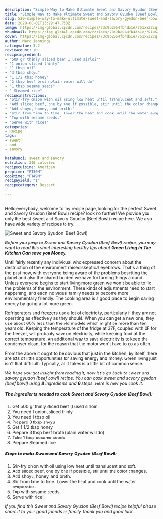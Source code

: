 ```yaml
---
description: "Simple Way to Make Ultimate Sweet and Savory Gyudon (Beef Bowl)"
title: "Simple Way to Make Ultimate Sweet and Savory Gyudon (Beef Bowl)"
slug: 520-simple-way-to-make-ultimate-sweet-and-savory-gyudon-beef-bowl
date: 2020-08-01T13:29:47.753Z
image: https://img-global.cpcdn.com/recipes/73c9b2064fb4da1e/751x532cq70/sweet-and-savory-gyudon-beef-bowl-recipe-main-photo.jpg
thumbnail: https://img-global.cpcdn.com/recipes/73c9b2064fb4da1e/751x532cq70/sweet-and-savory-gyudon-beef-bowl-recipe-main-photo.jpg
cover: https://img-global.cpcdn.com/recipes/73c9b2064fb4da1e/751x532cq70/sweet-and-savory-gyudon-beef-bowl-recipe-main-photo.jpg
author: Marc Jennings
ratingvalue: 3.2
reviewcount: 10
recipeingredient:
- "500 gr thinly sliced beef I used sirloin"
- "1 onion sliced thinly"
- "1 tbsp oil"
- "3 tbsp shoyu"
- "1 1/2 tbsp honey"
- "3 tbsp beef broth plain water will do"
- "1 tbsp sesame seeds"
- " Steamed rice"
recipeinstructions:
- "Stir-fry onion with oil using low heat until translucent and soft."
- "Add sliced beef, one by one if possible, stir until the color changes."
- "Add shoyu, honey, and broth."
- "Stir from time to time. Lower the heat and cook until the water evaporates."
- "Top with sesame seeds."
- "Serve with rice!"
categories:
- Recipe
tags:
- sweet
- and
- savory

katakunci: sweet and savory 
nutrition: 288 calories
recipecuisine: American
preptime: "PT30M"
cooktime: "PT49M"
recipeyield: "1"
recipecategory: Dessert

---
```

<br>
Hello everybody, welcome to my recipe page, looking for the perfect Sweet and Savory Gyudon (Beef Bowl) recipe? look no further! We provide you only the best Sweet and Savory Gyudon (Beef Bowl) recipe here. We also have wide variety of recipes to try.
<br>


![Sweet and Savory Gyudon (Beef Bowl)](https://img-global.cpcdn.com/recipes/73c9b2064fb4da1e/751x532cq70/sweet-and-savory-gyudon-beef-bowl-recipe-main-photo.jpg)

<i>Before you jump to Sweet and Savory Gyudon (Beef Bowl) recipe, you may want to read this short interesting healthy tips about 
<strong>Green Living In The Kitchen Can save you Money</strong>.</i>
</br>

Until fairly recently any individual who expressed concern about the destruction of the environment raised skeptical eyebrows. That's a thing of the past now, with everyone being aware of the problems besetting the planet and also the shared burden we have for turning things around. Unless everyone begins to start living more green we won't be able to fix the problems of the environment. These kinds of adjustments need to start happening, and each individual family needs to become more environmentally friendly. The cooking area is a good place to begin saving energy by going a lot more green.

Refrigerators and freezers use a lot of electricity, particularly if they are not operating as effectively as they should. When you can get a new one, they use about 60% less than the old models which might be more than ten years old. Keeping the temperature of the fridge at 37F, coupled with 0F for the freezer, will probably save on electricity, while keeping food at the correct temperature. An additional way to save electricity is to keep the condenser clean, for the reason that the motor won't have to go as often.

From the above it ought to be obvious that just in the kitchen, by itself, there are lots of little opportunities for saving energy and money. Green living just isn't that difficult. Typically, all it takes is a little bit of common sense.


<i>We hope you got insight from reading it, now let's go back to sweet and savory gyudon (beef bowl) recipe. You can cook sweet and savory gyudon (beef bowl) using <strong>8</strong> ingredients and <strong>6</strong> steps. Here is how you cook it.
</i>

##### The ingredients needed to cook Sweet and Savory Gyudon (Beef Bowl):

1. Get 500 gr thinly sliced beef (I used sirloin)
1. You need 1 onion, sliced thinly
1. You need 1 tbsp oil
1. Prepare 3 tbsp shoyu
1. Get 1 1/2 tbsp honey
1. Prepare 3 tbsp beef broth (plain water will do)
1. Take 1 tbsp sesame seeds
1. Prepare  Steamed rice


##### Steps to make Sweet and Savory Gyudon (Beef Bowl):

1. Stir-fry onion with oil using low heat until translucent and soft.
1. Add sliced beef, one by one if possible, stir until the color changes.
1. Add shoyu, honey, and broth.
1. Stir from time to time. Lower the heat and cook until the water evaporates.
1. Top with sesame seeds.
1. Serve with rice!


<i>If you find this Sweet and Savory Gyudon (Beef Bowl) recipe helpful please share it to your good friends or family, thank you and good luck.</i>
